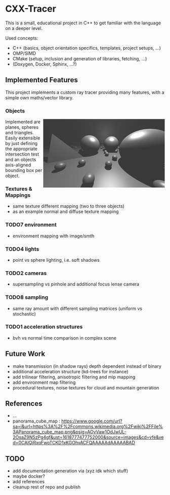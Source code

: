 # CXX-Tracer

This is a small, educational project in C++ to get familiar with the language on a deeper level.

Used concepts:
- C++ (basics, object orientation specifics, templates, project setups, ...)
- OMP/SIMD
- CMake (setup, inclusion and generation of libraries, fetching, ...)
- (Doxygen, Docker, Sphinx, ...?)


## Implemented Features
This project implements a custom ray tracer providing many features, with a simple own maths/vector library.

### Objects

<img align="right" width="384" height="216" src="images/features_1_objects.png">

Implemented are planes, spheres and triangles. Easily extensible by just defining the appropriate intersection test and an objects axis-aligned bounding box per object.

### Textures & Mappings
- same texture different mapping (two to three objects)
- as an example normal and diffuse texture mapping

### TODO7 environment
- environment mapping with image/smth

### TODO4 lights
- point vs sphere lighting, i.e. soft shadows

### TODO2 cameras
- supersampling vs pinhole and additional focus lense camera

### TODO8 sampling
- same ray amount with different sampling matrices (uniform vs stochastic)

### TODO1 acceleration structures
- bvh vs normal time comparison in complex scene











## Future Work
- make transmission (in shadow rays) depth dependent instead of binary
- additional acceleration structure (kd-trees for instance)
- add trilinear filtering, anisotropic filtering and mip mapping
- add environment map filtering
- procedural textures, noise textures for cloud and mountain generation


## References
- ...
- panorama_cube_map : https://www.google.com/url?sa=i&url=https%3A%2F%2Fcommons.wikimedia.org%2Fwiki%2FFile%3APanorama_cube_map.png&psig=AOvVaw1OdJwUL-2OsaZ9N5zPg4gf&ust=1618777477752000&source=images&cd=vfe&ved=0CAIQjRxqFwoTCKD1xKGOhvACFQAAAAAdAAAAABAD


## TODO
- add documentation generation via (xyz idk which stuff)
- maybe docker?
- add references
- cleanup rest of repo and publish